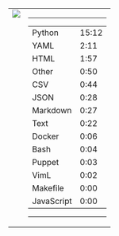 
<table><tr>
<td valign="top">
  <img src="https://wakatime.com/share/@Aperture/0cd21d5d-ac4f-458d-9c71-d06f479c1297.png" />
</td>

<td valign="top">
  <hr>
  <table>
    <tr><td>Python</td><td>15:12</td></tr><tr><td>YAML</td><td>2:11</td></tr><tr><td>HTML</td><td>1:57</td></tr><tr><td>Other</td><td>0:50</td></tr><tr><td>CSV</td><td>0:44</td></tr><tr><td>JSON</td><td>0:28</td></tr><tr><td>Markdown</td><td>0:27</td></tr><tr><td>Text</td><td>0:22</td></tr><tr><td>Docker</td><td>0:06</td></tr><tr><td>Bash</td><td>0:04</td></tr><tr><td>Puppet</td><td>0:03</td></tr><tr><td>VimL</td><td>0:02</td></tr><tr><td>Makefile</td><td>0:00</td></tr><tr><td>JavaScript</td><td>0:00</td></tr>
  </table>
  <hr>
</td>
</tr></table>

